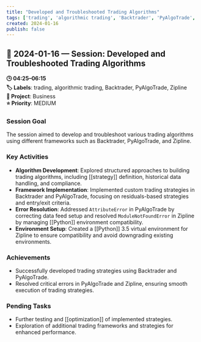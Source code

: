 ```yaml
---
title: "Developed and Troubleshooted Trading Algorithms"
tags: ['trading', 'algorithmic trading', 'Backtrader', 'PyAlgoTrade', 'Zipline']
created: 2024-01-16
publish: false
---
```


## 📅 2024-01-16 — Session: Developed and Troubleshooted Trading Algorithms

**🕒 04:25–06:15**  
**🏷️ Labels**: trading, algorithmic trading, Backtrader, PyAlgoTrade, Zipline  
**📂 Project**: Business  
**⭐ Priority**: MEDIUM  


### Session Goal
The session aimed to develop and troubleshoot various trading algorithms using different frameworks such as Backtrader, PyAlgoTrade, and Zipline.

### Key Activities
- **Algorithm Development**: Explored structured approaches to building trading algorithms, including [[strategy]] definition, historical data handling, and compliance.
- **Framework Implementation**: Implemented custom trading strategies in Backtrader and PyAlgoTrade, focusing on residuals-based strategies and entry/exit criteria.
- **Error Resolution**: Addressed `AttributeError` in PyAlgoTrade by correcting data feed setup and resolved `ModuleNotFoundError` in Zipline by managing [[Python]] environment compatibility.
- **Environment Setup**: Created a [[Python]] 3.5 virtual environment for Zipline to ensure compatibility and avoid downgrading existing environments.

### Achievements
- Successfully developed trading strategies using Backtrader and PyAlgoTrade.
- Resolved critical errors in PyAlgoTrade and Zipline, ensuring smooth execution of trading strategies.

### Pending Tasks
- Further testing and [[optimization]] of implemented strategies.
- Exploration of additional trading frameworks and strategies for enhanced performance.
